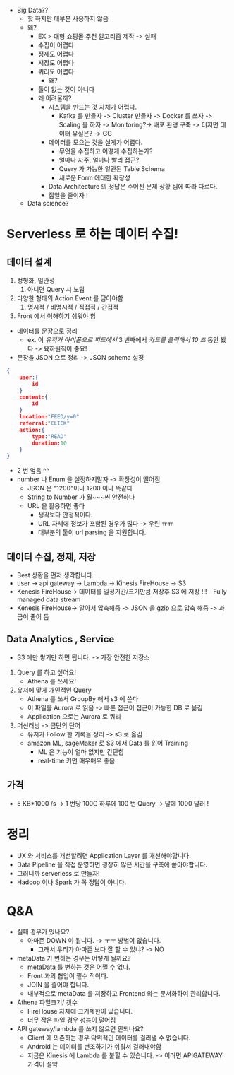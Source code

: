 - Big Data??
  - 핫 하지만 대부분 사용하지 않음
  - 왜?
    - EX > 대형 쇼핑몰 추천 알고리즘 제작 -> 실패
    - 수집이 어렵다
    - 정제도 어렵다
    - 저장도 어렵다
    - 쿼리도 어렵다
      - 왜?
    - 툴이 없는 것이 아니다
    - 왜 어려울까?
      - 시스템을 만드는 것 자체가 어렵다.
        - Kafka 를 만들자 -> Cluster 만들자 -> Docker 를 쓰자 -> Scaling 을 하자 -> Monitoring?-> 배포 환경 구축 -> 터지면 데이터 유실은? -> GG
      - 데이터를 모으는 것을 설계가 어렵다.
        - 무엇을 수집하고 어떻게 수집하는가?
        - 얼마나 자주, 얼마나 빨리 접근?
        - Query 가 가능한 일관된 Table Schema
        - 새로운 Form 에대한 확장성
      - Data Architecture 의 정답은 주어진 문제 상황 팀에 따라 다르다.
      - 잡일을 줄이자 !
  - Data science?

# Serverless 로 하는 데이터 수집!

## 데이터 설계

1. 정형화, 일관성
   1. 아니면 Query 시 노답
2. 다양한 형태의 Action Event 를 담아야함
   1. 명시적 / 비명시적 / 직접적 / 간접적
3. Front 에서 이해하기 쉬워야 함

- 데이터를 문장으로 정리
  - ex. 이 _유저가_ _아이폰으로_ _피드에서_ 3 번째에서 _카드를_ _클릭해서_ _10 초_ 동안 봤다 -> 육하원칙이 중요!
- 문장을 JSON 으로 정리 -> JSON schema 설정

```json
{
    user:{
        id
    }
    content:{
        id
    }
    location:"FEED/y=0"
    referral:"CLICK"
    action:{
        type:"READ"
        duration:10
    }
}
```

- 2 번 엎음 ^^
- number 나 Enum 을 설정하지말자 -> 확장성이 떨어짐
  - JSON 은 "1200"이나 1200 이나 똑같다
  - String to Number 가 훨~~~씬 안전하다
  - URL 을 활용하면 좋다
    - 생각보다 안정적이다.
    - URL 자체에 정보가 포함된 경우가 많다 -> 우린 ㅠㅠ
    - 대부분의 툴이 url parsing 을 지원합니다.

## 데이터 수집, 정제, 저장

- Best 상황을 먼저 생각합니다.
- user -> api gateway -> Lambda -> Kinesis FireHouse -> S3
- Kenesis FireHouse-> 데이터를 일정기간/크기만큼 저장후 S3 에 저장 !!! - Fully managed data stream
- Kenesis FireHouse-> 알아서 압축해줌 -> JSON 을 gzip 으로 압축 해줌 -> 과금이 줄어 듬

## Data Analytics , Service

- S3 에만 쌓기만 하면 됩니다. -> 가장 안전한 저장소

1. Query 를 하고 싶어요!
   - Athena 를 쓰세요!
2. 유저에 맞게 개인적인 Query
   - Athena 를 쓰서 GroupBy 해서 s3 에 쓴다
   - 이 파일을 Aurora 로 읽음 -> 빠른 접근이 접근이 가능한 DB 로 옮김
   - Application 으로는 Aurora 로 쿼리
3. 머신러닝 -> 금단의 단어
   - 유저가 Follow 한 기록을 정리 -> s3 로 옮김
   - amazon ML, sageMaker 로 S3 에서 Data 를 읽어 Training
     - ML 은 기능이 얼마 없지만 간단함
     - real-time 키면 매우매우 좋음

## 가격

- 5 KB\*1000 /s -> 1 번당 100G 하루에 100 번 Query -> 달에 1000 달러 !

# 정리

- UX 와 서비스를 개선할려면 Application Layer 를 개선해야합니다.
- Data Pipeline 을 직접 운영하면 굉장히 많은 시간을 구축에 쏟아야합니다.
- 그러니까 serverless 로 만들자!
- Hadoop 이나 Spark 가 꼭 정답이 아니다.

# Q&A

- 실패 경우가 있나요?
  - 아마존 DOWN 이 됩니다. -> ㅜㅜ 방법이 없습니다.
    - 그래서 우리가 아마존 보다 잘 할 수 있냐? -> NO
- metaData 가 변하는 경우는 어떻게 될까요?
  - metaData 를 변하는 것은 어쩔 수 없다.
  - Front 과의 협업이 필수 적이다.
  - JOIN 을 줄어야 합니다.
  - 내부적으로 metaData 를 저장하고 Frontend 와는 문서화하여 관리합니다.
- Athena 파일크기/ 갯수
  - FireHouse 자체에 크기제한이 있습니다.
  - 너무 작은 파일 경우 성능이 떨어짐
- API gateway/lambda 를 쓰지 않으면 안되나요?
  - Client 에 의존하는 경우 악위적인 데이터를 걸러낼 수 없습니다.
  - Android 는 데이터를 변조하기가 쉬워서 걸러내야함
  - 지금은 Kinesis 에 Lambda 를 붙힐 수 있습니다. -> 이러면 APIGATEWAY 가격이 절약
